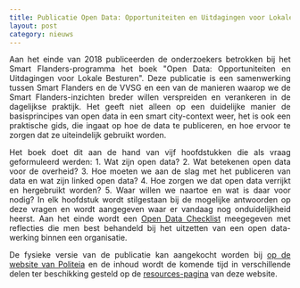 ```yaml
---
title: Publicatie Open Data: Opportuniteiten en Uitdagingen voor Lokale Besturen beschikbaar 
layout: post
category: nieuws
---
```


<div style="text-align: justify;margin-bottom: 1em;">
Aan het einde van 2018 publiceerden de onderzoekers betrokken bij het Smart Flanders-programma het boek "Open Data: Opportuniteiten en Uitdagingen voor Lokale Besturen". Deze publicatie is een samenwerking tussen Smart Flanders en de VVSG en een van de manieren waarop we de Smart Flanders-inzichten breder willen verspreiden en verankeren in de dagelijkse praktijk. Het geeft niet alleen op een duidelijke manier de basisprincipes van open data in een smart city-context weer, het is ook een praktische gids, die ingaat op hoe de data te publiceren, en hoe ervoor te zorgen dat ze uiteindelijk gebruikt worden.
</div>

<div style="text-align: justify;margin-bottom: 1em;">
Het boek doet dit aan de hand van vijf hoofdstukken die als vraag geformuleerd werden:
1. Wat zijn open data?
2. Wat betekenen open data voor de overheid?
3. Hoe moeten we aan de slag met het publiceren van data en wat zijn linked open data?
4. Hoe zorgen we dat open data verrijkt en hergebruikt worden?
5. Waar willen we naartoe en wat is daar voor nodig?
In elk hoofdstuk wordt stilgestaan bij de mogelijke antwoorden op deze vragen en wordt aangegeven waar er vandaag nog onduidelijkheid heerst. Aan het einde wordt een <a href="https://smart.flanders.be/resources/checklist.html">Open Data Checklist</a> meegegeven met reflecties die men best behandeld bij het uitzetten van een open data-werking binnen een organisatie. 
</div>

<div style="text-align: justify;margin-bottom: 1em;">
De fysieke versie van de publicatie kan aangekocht worden bij <a href="https://www.politeia.be/nl/publicaties/155231-open+data+opportuniteiten+en+uitdagingen+voor+lokale+besturen">op de website van Politeia</a> en de inhoud wordt de komende tijd in verschillende delen ter beschikking gesteld op de <a href="https://smart.flanders.be/resources/">resources-pagina</a> van deze website.
</div>
